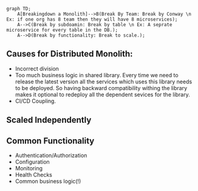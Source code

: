 ```mermaid
graph TD;
    A[Breakingdown a Monolith]-->B(Break By Team: Break by Conway \n Ex: if one org has 8 team then they will have 8 microservices);
    A-->C(Break by subdoamin: Break by table \n Ex: A seprate microservice for every table in the DB.);
    A-->D(Break by functionality: Break to scale.);
```

## Causes for Distributed Monolith:
- Incorrect division
- Too much business logic in shared library. Every time we need to release the latest version all the services which uses this library needs to be deployed. So having backward compatibility withing the library makes it optional to redeploy all the dependent sevices for the library.
- CI/CD Coupling.

## Scaled Independently

## Common Functionality
- Authentication/Authorization
- Configuration
- Monitoring
- Health Checks
- Common business logic(!)

